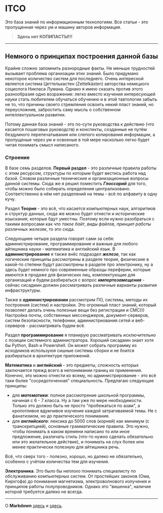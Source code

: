 # ITCO
Это база знаний по информационным технологиям. Все статьи - это пропущенная через ум и машину авторов информация. 

> **Здесь нет КОПИПАСТЫ!!!**

---

## Немного о принципах построения данной базы

Крайне сложно запомнить разнородные факты. Не меньше трудностей вызывает проблема организации этих знаний. Было придумано некоторое количество систем для последнего. Очень интересной является система Цеттелькастен (Zettelkästen) авторства немецкого социолога Никласа Лумана. Однако я имею сказать против этого разнообразия одно возражение: легко вместо изучения интересующей науки стать любителем обучаться обучению и в этой тавтологии забыть не то, что причины своего стремления освоить некий пласт знаний, но переусложнив, забростить саму мысль о собственном интеллектуальном развитии.

Потому данная база знаний - это по-сути руководства к действию (что касается пошаговых руководств) и конспекты, созданные не путём бездумного перепечатывания или слепого копирования информации, а пропущеные через ум и освоеные в той мере насколько легко будет читая понимать смысл написаного.

### Строение

В базе семь разделов. **Первый раздел** - это различные правила работы с этим ресурсом, структуры по которым будет вестись работа над базой. Словом различные технические и организационные вопросы данной системы. Сюда же я решил поместить **_Глоссарий_** для того, чтобы можно было собирать определения централизовано. Соответственно в нём нет разделений на темы - всё по алфавиту в одну кучу.

Раздел **Теория** - это всё, что касается компьютерных наук, алгоритмов и структур данных, сюда же можно будет отнести и исторические изыскания, которые бдут уместны. Поэтому если нужно разобраться с такими вопросами как *что такое байт*, *виды файлов*, *принцип работы различных железяк*, то это сюда. 

Следующиее четыре раздела говорят сами за себя: администрирование, программирование и важные для любого айтишника науки - математика и английский язык. В **администрирование** я также внёс подраздел ***железо***, так как логические принципы рассмотрены в разделе теория, физические в какой-то степени будут рассмотрены в разделе про электронику, ну а здесь будет немного про современные образцы переферии, которые имеются в продаже для физических лиц, комплектующие для организаций и будем разбираться с вопрос ***импортозамещения*** - сейчас сисадмин должен рассматривать различные варианты развития инфраструктуры.

Также в ***администрировании*** рассмотрим ПО, системы, методы их построения (систем) и настройки. Это огромный пласт знаний, который позволяет делать очень полезные вещи без регистрации и СМС))) Настройка почты, собственных мессенджеров, документ-серверов, систем безопасности, телефонии, администриования сетей и веб-серверов - рассматривать будем всё.

Раздел **программирование** я планирую рассматривать исключительно с позиции системного администратора. Хороший сисадмин знает хотя бы Python, Bash и Powershell. Он может собрать программу из исходников используюя сишные системы сборки и не боится разбираться в архитектуре приложений. 

**Математика** и **английский** - это предметы, сложность которых заключается прежд всего в непонимании границ их применения. Конечно, это можно отнести ко всему, но администрирование - это всё таки более "сосредоточенная" специальность. Предлагаю следующие принципы:

- для ***математики***: полное рассмотрение школьной программы, начиная с 6 - 7 класса. Ну а там уже по мере необходимости. Только это должно быть не просто "пробежаться по азам", а кропотливое вдумчивое изучение каждой затрагиваемой темы. Не с фанатизмом, но до практического понимания.
- для ***английского***: лексика до 5000 слов (корней) как минимум (с транскрипцией), основные грамматические правила. Это нужно, чтобы понимать в каком времени написано то или иное предложение, различать стиль (что-то нужно сделать обязательно или это желательное действие), и понимать на слух более или менее практически полезную для айтишника речь.

Всё, что сверх того - полезно, хорошо, но далеко не обязательно, особенно с учётом количества тем для изучения.

**Электроника**. Это было бы неплохо понимать специалисту по обслуживанию компьютерных систем. От простейших законов (Ома, Кирхгофа) до понимания магнетизма, электроволнового излучения и принципов работы полупроводников. Однако это "вишенка", наличие которой требуется далеко не всегда.


---

О **Markdown** [здесь](https://guides.hexlet.io/ru/markdown/) и [здесь](https://paulradzkov.com/2014/markdown_cheatsheet/).
